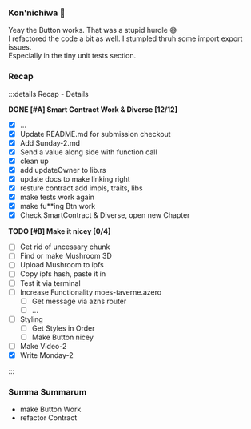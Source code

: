 ### Kon'nichiwa 🍣 

Yeay the Button works. That was a stupid hurdle 😅    
I refactored the code a bit as well. I stumpled thruh some import export issues.   
Especially in the tiny unit tests section.

### Recap

:::details Recap - Details

**DONE [#A] Smart Contract Work & Diverse [12/12]**
- [X] ...
- [X] Update README.md for submission checkout
- [X] Add Sunday-2.md
- [X] Send a value along side with function call
- [X] clean up
- [X] add updateOwner to lib.rs
- [X] update docs to make linking right
- [X] resture contract add impls, traits, libs
- [X] make tests work again
- [X] make fu\*\*ing Btn work
- [X] Check SmartContract & Diverse, open new Chapter

**TODO [#B] Make it nicey [0/4]**
- [ ] Get rid of uncessary chunk
- [ ] Find or make Mushroom 3D
- [ ] Upload Mushroom to ipfs
- [ ] Copy ipfs hash, paste it in
- [ ] Test it via terminal
- [ ] Increase Functionality moes-taverne.azero
  - [ ] Get message via azns router
  - [ ] ...
- [ ] Styling
  - [ ] Get Styles in Order
  - [ ] Make Button nicey
- [ ] Make Video-2
- [X] Write Monday-2

:::

### Summa Summarum

- make Button Work
- refactor Contract
